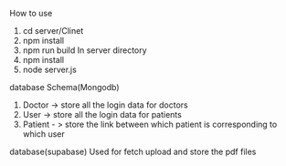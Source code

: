 How to use
1. cd server/Clinet
2. npm install
3. npm run build
In server directory
1. npm install
2. node server.js


database Schema(Mongodb)
1. Doctor -> store all the login data for doctors
2. User -> store all the login data for patients
3. Patient - > store the link between which patient is corresponding to which user

database(supabase)
Used for fetch upload and store the pdf files 
